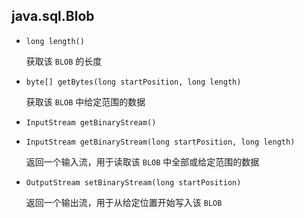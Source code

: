 ## java.sql.Blob

* `long length()`

  获取该 `BLOB` 的长度

* `byte[] getBytes(long startPosition, long length)`

  获取该 `BLOB` 中给定范围的数据

* `InputStream getBinaryStream()`

* `InputStream getBinaryStream(long startPosition, long length)`

  返回一个输入流，用于读取该 `BLOB` 中全部或给定范围的数据

* `OutputStream setBinaryStream(long startPosition)`

  返回一个输出流，用于从给定位置开始写入该 `BLOB`